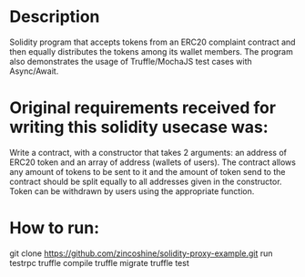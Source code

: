 # Description

Solidity program that accepts tokens from an ERC20 complaint contract and then equally distributes the tokens among its wallet members. The program also demonstrates the usage of Truffle/MochaJS test cases with Async/Await.

# Original requirements received for writing this solidity usecase was:

Write a contract, with a constructor that takes 2 arguments: an address of ERC20 token and an array of address (wallets of users). The contract allows any amount of tokens to be sent to it and the amount of token send to the contract should be split equally to all addresses given in the constructor. Token can be withdrawn by users using the appropriate function.

# How to run:

git clone https://github.com/zincoshine/solidity-proxy-example.git
run testrpc
truffle compile
truffle migrate
truffle test

